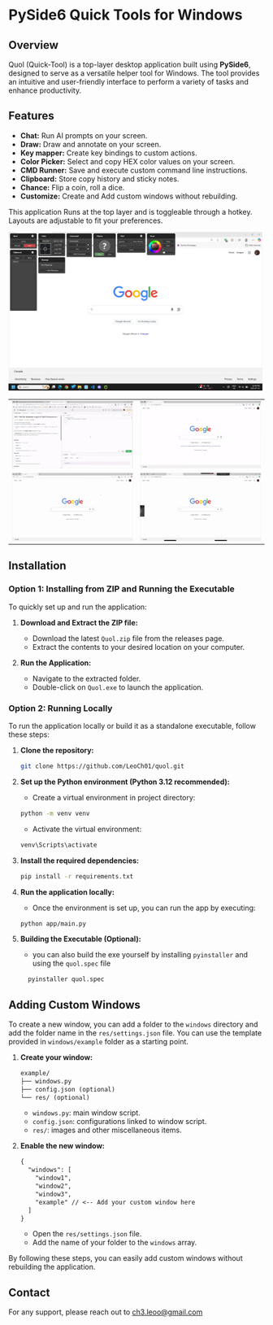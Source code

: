 # PySide6 Quick Tools for Windows

## Overview

Quol (Quick-Tool) is a top-layer desktop application built using **PySide6**, designed to serve as a versatile helper tool for Windows. The tool provides an intuitive and user-friendly interface to perform a variety of tasks and enhance productivity.

## Features

- **Chat:** Run AI prompts on your screen.
- **Draw:** Draw and annotate on your screen.
- **Key mapper:** Create key bindings to custom actions.
- **Color Picker:** Select and copy HEX color values on your screen.
- **CMD Runner:** Save and execute custom command line instructions.
- **Clipboard:** Store copy history and sticky notes.
- **Chance:** Flip a coin, roll a dice.
- **Customize:** Create and Add custom windows without rebuilding.

This application Runs at the top layer and is toggleable through a hotkey. Layouts are adjustable to fit your preferences.

<img src="demo/snip.png" width="500">
<table>
  <tr>
    <td><img src="demo/quol-chat.gif" width="250"></td>
    <td><img src="demo/wh-draw.gif" width="250"></td>
  </tr>
  <tr>
    <td><img src="demo/wh-color.gif" width="250"></td>
    <td><img src="demo/wh-cmd.gif" width="250"></td>
  </tr>
</table>

## Installation

### Option 1: Installing from ZIP and Running the Executable

To quickly set up and run the application:

1. **Download and Extract the ZIP file:**

   - Download the latest `Quol.zip` file from the releases page.
   - Extract the contents to your desired location on your computer.

2. **Run the Application:**
   - Navigate to the extracted folder.
   - Double-click on `Quol.exe` to launch the application.

### Option 2: Running Locally

To run the application locally or build it as a standalone executable, follow these steps:

1. **Clone the repository:**

   ```bash
   git clone https://github.com/LeoCh01/quol.git
   ```

2. **Set up the Python environment (Python 3.12 recommended):**

   - Create a virtual environment in project directory:

   ```bash
   python -m venv venv
   ```

   - Activate the virtual environment:

   ```bash
   venv\Scripts\activate
   ```

3. **Install the required dependencies:**

   ```bash
   pip install -r requirements.txt
   ```

4. **Run the application locally:**

   - Once the environment is set up, you can run the app by executing:

   ```bash
   python app/main.py
   ```

5. **Building the Executable (Optional):**

   - you can also build the exe yourself by installing `pyinstaller` and using the `quol.spec` file

   ```bash
     pyinstaller quol.spec
   ```

## Adding Custom Windows

To create a new window, you can add a folder to the `windows` directory and add the folder name in the `res/settings.json` file. You can use the template provided in `windows/example` folder as a starting point.

1. **Create your window:**

   ```
   example/
   ├── windows.py
   ├── config.json (optional)
   └── res/ (optional)
   ```

   - `windows.py`: main window script.
   - `config.json`: configurations linked to window script.
   - `res/`: images and other miscellaneous items.

2. **Enable the new window:**

   ```json5
   {
     "windows": [
       "window1",
       "window2",
       "window3",
       "example" // <-- Add your custom window here
     ]
   }
   ```

   - Open the `res/settings.json` file.
   - Add the name of your folder to the `windows` array.

By following these steps, you can easily add custom windows without rebuilding the application.

## Contact

For any support, please reach out to ch3.leoo@gmail.com
